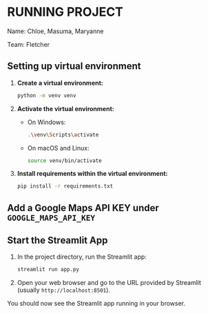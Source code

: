# RUNNING PROJECT

Name: Chloe, Masuma, Maryanne

Team: Fletcher

## Setting up virtual environment

1. **Create a virtual environment:**

   ```bash
   python -m venv venv
   ```

2. **Activate the virtual environment:**

   - On Windows:
     ```bash
     .\venv\Scripts\activate
     ```
   - On macOS and Linux:
     ```bash
     source venv/bin/activate
     ```

3. **Install requirements within the virtual environment:**
   ```bash
   pip install -r requirements.txt
   ```

## Add a Google Maps API KEY under `GOOGLE_MAPS_API_KEY`

## Start the Streamlit App

1. In the project directory, run the Streamlit app:
   ```sh
   streamlit run app.py
   ```
2. Open your web browser and go to the URL provided by Streamlit (usually `http://localhost:8501`).

You should now see the Streamlit app running in your browser.
